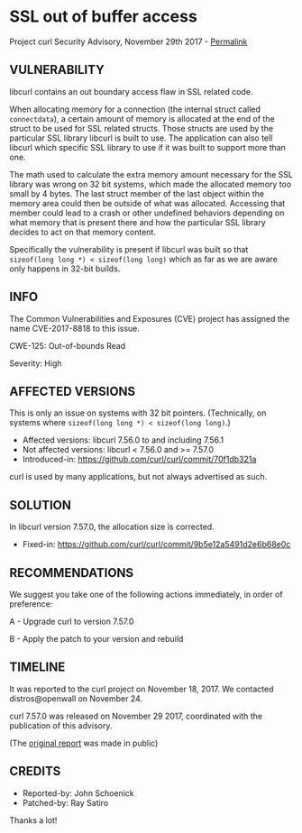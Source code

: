 SSL out of buffer access
========================

Project curl Security Advisory, November 29th 2017 -
[Permalink](https://curl.se/docs/CVE-2017-8818.html)

VULNERABILITY
-------------

libcurl contains an out boundary access flaw in SSL related code.

When allocating memory for a connection (the internal struct called
`connectdata`), a certain amount of memory is allocated at the end of the
struct to be used for SSL related structs. Those structs are used by the
particular SSL library libcurl is built to use. The application can also tell
libcurl which specific SSL library to use if it was built to support more than
one.

The math used to calculate the extra memory amount necessary for the SSL
library was wrong on 32 bit systems, which made the allocated memory too small
by 4 bytes. The last struct member of the last object within the memory area
could then be outside of what was allocated. Accessing that member could lead
to a crash or other undefined behaviors depending on what memory that is
present there and how the particular SSL library decides to act on that memory
content.

Specifically the vulnerability is present if libcurl was built so that
`sizeof(long long *) < sizeof(long long)` which as far as we are aware only
happens in 32-bit builds.

INFO
----

The Common Vulnerabilities and Exposures (CVE) project has assigned the name
CVE-2017-8818 to this issue.

CWE-125: Out-of-bounds Read

Severity: High

AFFECTED VERSIONS
-----------------

This is only an issue on systems with 32 bit pointers. (Technically, on
systems where `sizeof(long long *) < sizeof(long long)`.)

- Affected versions: libcurl 7.56.0 to and including 7.56.1
- Not affected versions: libcurl < 7.56.0 and >= 7.57.0
- Introduced-in: https://github.com/curl/curl/commit/70f1db321a


curl is used by many applications, but not always advertised as such.

SOLUTION
------------

In libcurl version 7.57.0, the allocation size is corrected.

- Fixed-in: https://github.com/curl/curl/commit/9b5e12a5491d2e6b68e0c

RECOMMENDATIONS
---------------

We suggest you take one of the following actions immediately, in order of
preference:

 A - Upgrade curl to version 7.57.0

 B - Apply the patch to your version and rebuild

TIMELINE
---------

It was reported to the curl project on November 18, 2017. We contacted
distros@openwall on November 24.

curl 7.57.0 was released on November 29 2017, coordinated with the publication
of this advisory.

(The [original report](https://github.com/curl/curl/issues/2093) was made in public)

CREDITS
-------

- Reported-by: John Schoenick
- Patched-by: Ray Satiro

Thanks a lot!
